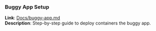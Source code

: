 ### Buggy App Setup 
**Link**: [Docs/buggy-app.md](Docs/buggy-app.md)  
**Description**: Step-by-step guide to deploy containers the buggy app.
